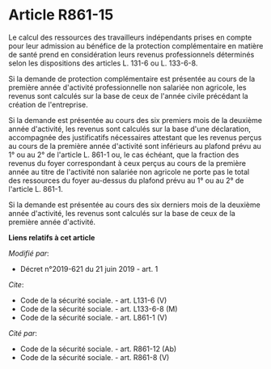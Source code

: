 # Article R861-15

Le calcul des ressources des travailleurs indépendants prises en compte pour leur admission au bénéfice de la protection
complémentaire en matière de santé prend en considération leurs revenus professionnels déterminés selon les dispositions des
articles L. 131-6 ou L. 133-6-8. 

Si la demande de protection complémentaire est présentée au cours de la première année d'activité professionnelle non
salariée non agricole, les revenus sont calculés sur la base de ceux de l'année civile précédant la création de
l'entreprise. 

Si la demande est présentée au cours des six premiers mois de la deuxième année d'activité, les revenus sont calculés sur la
base d'une déclaration, accompagnée des justificatifs nécessaires attestant que les revenus perçus au cours de la première
année d'activité sont inférieurs au plafond prévu au 1° ou au 2° de l'article L. 861-1 ou, le cas échéant, que la fraction
des revenus du foyer correspondant à ceux perçus au cours de la première année au titre de l'activité non salariée non
agricole ne porte pas le total des ressources du foyer au-dessus du plafond prévu au 1° ou au 2° de l'article L. 861-1. 

Si la demande est présentée au cours des six derniers mois de la deuxième année d'activité, les revenus sont calculés sur la
base de ceux de la première année d'activité.

**Liens relatifs à cet article**

_Modifié par_:

  - Décret n°2019-621 du 21 juin 2019 - art. 1

_Cite_:

  - Code de la sécurité sociale. - art. L131-6 (V)
  - Code de la sécurité sociale. - art. L133-6-8 (M)
  - Code de la sécurité sociale. - art. L861-1 (V)

_Cité par_:

  - Code de la sécurité sociale. - art. R861-12 (Ab)
  - Code de la sécurité sociale. - art. R861-8 (V)
